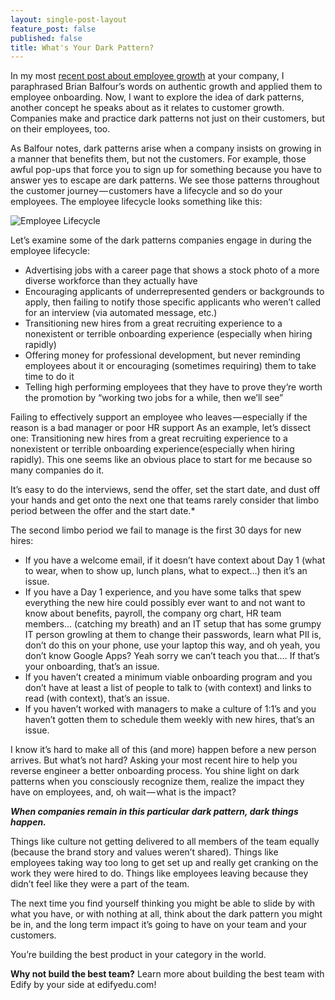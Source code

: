 ```yaml
---
layout: single-post-layout
feature_post: false
published: false
title: What's Your Dark Pattern?
---
```

In my most [recent post about employee growth](https://medium.com/@kristenmaeve/growth-shouldnt-just-be-for-customers-5902d432a95d) at your company, I paraphrased Brian Balfour’s words on authentic growth and applied them to employee onboarding. Now, I want to explore the idea of dark patterns, another concept he speaks about as it relates to customer growth. Companies make and practice dark patterns not just on their customers, but on their employees, too.

As Balfour notes, dark patterns arise when a company insists on growing in a manner that benefits them, but not the customers. For example, those awful pop-ups that force you to sign up for something because you have to answer yes to escape are dark patterns. We see those patterns throughout the customer journey — customers have a lifecycle and so do your employees.
The employee lifecycle looks something like this:

![Employee Lifecycle]({{site.baseurl}}/img/edifyemplife.png)


Let’s examine some of the dark patterns companies engage in during the employee lifecycle:
- Advertising jobs with a career page that shows a stock photo of a more diverse workforce than they actually have
- Encouraging applicants of underrepresented genders or backgrounds to apply, then failing to notify those specific applicants who weren’t called for an interview (via automated message, etc.)
- Transitioning new hires from a great recruiting experience to a nonexistent or terrible onboarding experience (especially when hiring rapidly)
- Offering money for professional development, but never reminding employees about it or encouraging (sometimes requiring) them to take time to do it
- Telling high performing employees that they have to prove they’re worth the promotion by “working two jobs for a while, then we’ll see”


Failing to effectively support an employee who leaves — especially if the reason is a bad manager or poor HR support
As an example, let’s dissect one: Transitioning new hires from a great recruiting experience to a nonexistent or terrible onboarding experience(especially when hiring rapidly). This one seems like an obvious place to start for me because so many companies do it.

It’s easy to do the interviews, send the offer, set the start date, and dust off your hands and get onto the next one that teams rarely consider that limbo period between the offer and the start date.*

The second limbo period we fail to manage is the first 30 days for new hires:

- If you have a welcome email, if it doesn’t have context about Day 1 (what to wear, when to show up, lunch plans, what to expect…) then it’s an issue.
- If you have a Day 1 experience, and you have some talks that spew everything the new hire could possibly ever want to and not want to know about benefits, payroll, the company org chart, HR team members… (catching my breath) and an IT setup that has some grumpy IT person growling at them to change their passwords, learn what PII is, don’t do this on your phone, use your laptop this way, and oh yeah, you don’t know Google Apps? Yeah sorry we can’t teach you that…. If that’s your onboarding, that’s an issue.
- If you haven’t created a minimum viable onboarding program and you don’t have at least a list of people to talk to (with context) and links to read (with context), that’s an issue.
- If you haven’t worked with managers to make a culture of 1:1’s and you haven’t gotten them to schedule them weekly with new hires, that’s an issue.


I know it’s hard to make all of this (and more) happen before a new person arrives. But what’s not hard? Asking your most recent hire to help you reverse engineer a better onboarding process. You shine light on dark patterns when you consciously recognize them, realize the impact they have on employees, and, oh wait — what is the impact?

**_When companies remain in this particular dark pattern, dark things happen._**

Things like culture not getting delivered to all members of the team equally (because the brand story and values weren’t shared). Things like employees taking way too long to get set up and really get cranking on the work they were hired to do. Things like employees leaving because they didn’t feel like they were a part of the team.

The next time you find yourself thinking you might be able to slide by with what you have, or with nothing at all, think about the dark pattern you might be in, and the long term impact it’s going to have on your team and your customers.

You’re building the best product in your category in the world.

**Why not build the best team?**
Learn more about building the best team with Edify by your side at edifyedu.com!
 
